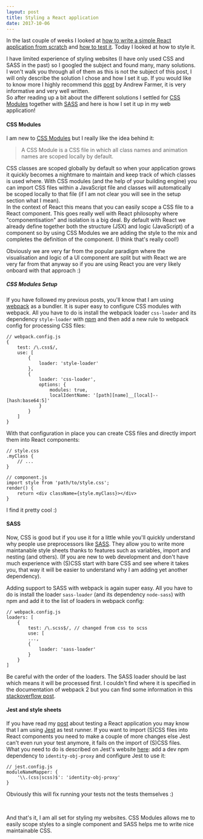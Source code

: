 ```yaml
---
layout: post
title: Styling a React application
date: 2017-10-06
---
```


In the last couple of weeks I looked at [how to write a simple React application from scratch](https://caroleolivier.github.io/blog/2017/09/22/creating-a-react-app-from-scratch) and [how to test it](https://caroleolivier.github.io/blog/2017/09/26/testing-a-react-app). 
Today I looked at how to style it.

I have limited experience of styling websites (I have only used CSS and SASS in the past) so I googled the subject and found many, many solutions. I won't walk you through all of them as this is not the subject of this post, I will only describe the solution I chose and how I set it up. If you would like to know more I highly recommend this [post](http://andrewhfarmer.com/how-to-style-react/) by Andrew Farmer, it is very informative and very well written.
<br/>
So after reading up a bit about the different solutions I settled for [CSS Modules](https://github.com/css-modules/css-modules) together with [SASS](http://sass-lang.com/) and here is how I set it up in my web application!


#### CSS Modules

I am new to [CSS Modules](https://github.com/css-modules/css-modules) but I really like the idea behind it:
> A CSS Module is a CSS file in which all class names and animation names are scoped locally by default.

CSS classes are scoped globally by default so when your application grows it quickly becomes a nightmare to maintain and keep track of which classes is used where. With CSS modules (and the help of your building engine) you can import CSS files within a JavaScript file and classes will automatically be scoped locally to that file (if I am not clear you will see in the setup section what I mean).
<br/>
In the context of React this means that you can easily scope a CSS file to a React component. This goes really well with React philosophy where "componentisation" and isolation is a big deal. By default with React we already define together both the structure (JSX) and logic (JavaScript) of a component so by using CSS Modules we are adding the style to the mix and completes the definition of the component. (I think that's really cool!)


Obviously we are very far from the popular paradigm where the visualisation and logic of a UI component are split but with React we are very far from that anyway so if you are using React you are very likely onboard with that approach :)


##### CSS Modules Setup

If you have followed my previous posts, you'll know that I am using [webpack]() as a bundler. It is super easy to configure CSS modules with webpack. All you have to do is install the webpack loader `css-loader` and its dependency `style-loader` with [npm]() and then add a new rule to webpack config for processing CSS files:

```
// webpack.config.js
{
    test: /\.css$/,
    use: [
        {
            loader: 'style-loader'
        },
        {
            loader: 'css-loader',
            options: {
                modules: true,
                localIdentName: '[path][name]__[local]--[hash:base64:5]'
            }
        }
    ]
}
```

With that configuration in place you can create CSS files and directly import them into React components:

```
// style.css
.myClass {
    // ...
}

// component.js
import style from 'path/to/style.css';
render() {
    return <div className={style.myClass}></div>
}
```

I find it pretty cool :)

#### SASS

Now, CSS is good but if you use it for a little while you'll quickly understand why people use preprocessors like [SASS](http://sass-lang.com/). They allow you to write more maintanable style sheets thanks to features such as variables, import and nesting (and others). (If you are new to web development and don't have much experience with (S)CSS start with bare CSS and see where it takes you, that way it will be easier to understand why I am adding yet another dependency).

Adding support to SASS with webpack is again super easy. All you have to do is install the loader `sass-loader` (and its dependency `node-sass`) with npm and add it to the list of loaders in webpack config:
```
// webpack.config.js
loaders: [
    {
        test: /\.scss$/, // changed from css to scss
        use: [
        ...,
        {
            loader: 'sass-loader'
        }
    }
]
```

Be careful with the order of the loaders. The SASS loader should be last which means it will be processed first. I couldn't find where it is specified in the documentation of webpack 2 but you can find some information in this [stackoverflow post](https://stackoverflow.com/questions/32234329/what-is-the-loader-order-for-webpack).

#### Jest and style sheets

If you have read my [post](https://caroleolivier.github.io/blog/2017/09/26/testing-a-react-app) about testing a React application you may know that I am using [Jest](https://facebook.github.io/jest/) as test runner. If you want to import (S)CSS files into React components you need to make a couple of more changes else Jest can't even run your test anymore, it fails on the import of (S)CSS files.
<br/>
What you need to do is described on Jest's website [here](https://facebook.github.io/jest/docs/en/webpack.html#mocking-css-modules): add a dev npm dependency to `identity-obj-proxy` and configure Jest to use it:
```
// jest.config.js
moduleNameMapper: {
    '\\.(css|scss)$': 'identity-obj-proxy'
}
```
Obviously this will fix running your tests not the tests themselves :)

<br/>


And that's it, I am all set for styling my websites. CSS Modules allows me to easily scope styles to a single component and SASS helps me to write nice maintainable CSS.
